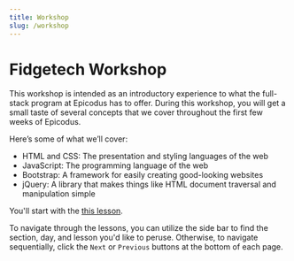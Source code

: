 ```yaml
---
title: Workshop
slug: /workshop
---
```


# Fidgetech Workshop

This workshop is intended as an introductory experience to what the full-stack program at Epicodus has to offer. During this workshop, you will get a small taste of several concepts that we cover throughout the first few weeks of Epicodus.

Here’s some of what we’ll cover:

* HTML and CSS: The presentation and styling languages of the web
* JavaScript: The programming language of the web
* Bootstrap: A framework for easily creating good-looking websites
* jQuery: A library that makes things like HTML document traversal and manipulation simple

You'll start with the [this lesson](../../workshops/workshop/welcome-to-the-workshop).

To navigate through the lessons, you can utilize the side bar to find the section, day, and lesson you'd like to peruse. Otherwise, to navigate sequentially, click the `Next` or `Previous` buttons at the bottom of each page.
